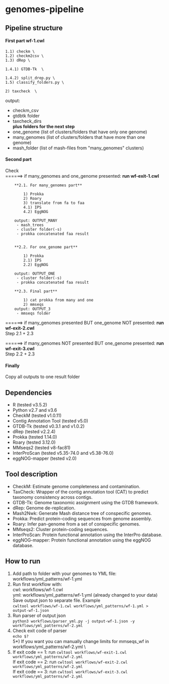 # genomes-pipeline

## Pipeline structure

#### First part **wf-1.cwl**

    1.1) checkm \
    1.2) checkm2csv \
    1.3) dRep \

    1.4.1) GTDB-Tk  \

    1.4.2) split_drep.py \
    1.5) classify_folders.py \

    2) taxcheck  \

output: 
 - checkm_csv
 - gtdbtk folder
 - taxcheck_dirs \
**plus folders for the next step**
 - one_genome (list of clusters/folders that have only one genome)
 - many_genomes (list of clusters/folders that have more than one genome)
 - mash_folder (list of mash-files from "many_genomes" clusters)

#### Second part
Check \
======> if many_genomes and one_genome presented: **run wf-exit-1.cwl**

        **2.1. For many_genomes part**
            
            1) Prokka
            2) Roary
            3) translate from fa to faa
            4.1) IPS
            4.2) EggNOG
            
        output: OUTPUT_MANY
         - mash_trees
         - cluster folder(-s)
         - prokka concatenated faa result
         
         
        **2.2. For one_genome part** 
        
            1) Prokka
            2.1) IPS
            2.2) EggNOG
            
        output: OUTPUT_ONE
         - cluster folder(-s)
         - prokka concatenated faa result

        **2.3. Final part**   
        
            1) cat prokka from many and one
            2) mmseqs 
        output: OUTPUT_3
         - mmseqs folder
    
======> if many_genomes presented BUT one_genome NOT presented: **run wf-exit-2.cwl**    
Step 2.1 + 2.3

======> if many_genomes NOT presented BUT one_genome presented: **run wf-exit-3.cwl**    
Step 2.2 + 2.3

#### Finally
Copy all outputs to one result folder

## Dependencies
- R (tested v3.5.2)
- Python v2.7 and v3.6
- CheckM (tested v1.0.11)
- Contig Annotation Tool (tested v5.0)
- GTDB-Tk (tested v0.3.1 and v1.0.2)
- dRep (tested v2.2.4)
- Prokka (tested 1.14.0)
- Roary (tested 3.12.0)
- MMseqs2 (tested v8-fac81)
- InterProScan (tested v5.35-74.0 and v5.38-76.0)
- eggNOG-mapper (tested v2.0)

## Tool description
- CheckM: Estimate genome completeness and contamination.
- TaxCheck: Wrapper of the contig annotation tool (CAT) to predict taxonomy consistency across contigs.
- GTDB-Tk: Genome taxonomic assignment using the GTDB framework.
- dRep: Genome de-replication.
- Mash2Nwk: Generate Mash distance tree of conspecific genomes.
- Prokka: Predict protein-coding sequences from genome assembly.
- Roary: Infer pan-genome from a set of conspecific genomes.
- MMseqs2: Cluster protein-coding sequences.
- InterProScan: Protein functional annotation using the InterPro database.
- eggNOG-mapper: Protein functional annotation using the eggNOG database.

## How to run

1) Add path to folder with your genomes to YML file: workflows/yml_patterns/wf-1.yml
2) Run first workflow with: \
cwl: workflows/wf-1.cwl \
yml: workflows/yml_patterns/wf-1.yml (already changed to your data) \
Save output json to separate file. Example \
`cwltool workflows/wf-1.cwl workflows/yml_patterns/wf-1.yml > output-wf-1.json`
3) Run parser of output json \
`python3 workflows/parser_yml.py -j output-wf-1.json -y workflows/yml_patterns/wf-2.yml`
4) Check exit code of parser \
`echo $?` \
5*) If you want you can manually change limits for mmseqs_wf in workflows/yml_patterns/wf-2.yml \
5) If exit code == 1: run 
`cwltool workflows/wf-exit-1.cwl workflows/yml_patterns/wf-2.yml` \
If exit code == 2: run 
`cwltool workflows/wf-exit-2.cwl workflows/yml_patterns/wf-2.yml` \
If exit code == 3: run 
`cwltool workflows/wf-exit-3.cwl workflows/yml_patterns/wf-2.yml`
